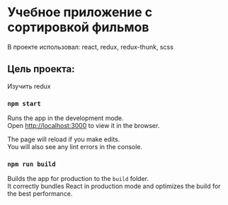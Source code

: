 # Учебное приложение с сортировкой фильмов

В проекте использовал: react, redux, redux-thunk, scss

## Цель проекта:

Изучить redux

### `npm start`

Runs the app in the development mode.\
Open [http://localhost:3000](http://localhost:3000) to view it in the browser.

The page will reload if you make edits.\
You will also see any lint errors in the console.


### `npm run build`

Builds the app for production to the `build` folder.\
It correctly bundles React in production mode and optimizes the build for the best performance.



